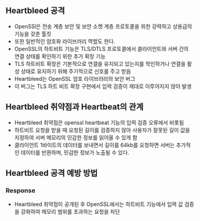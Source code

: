 ## Heartbleed 공격
- OpenSSl은 전송 계층 보안 및 보안 소켓 계층 프로토콜을 위한 강력하고 상용급의 기능을 갖춘 툴킷
- 또한 일반적인 암호화 라이브러리 역할도 한다.
- OpenSSL의 하트비트 기능은 TLS/DTLS 프로토콜에서 클라이언트와 서버 간의 연결 상태를 확인하기 위한 추가 확장 기능
- TLS 하트비트 확장은 기본적으로 연결을 유지되고 있는지를 학인하거나 연결을 활성 상태로 유지하기 위해 주기적으로 신호를 주고 받음
- Heartbleed는 OpenSSL 암호 라이브러리의 보안 버그
- 이 버그는 TLS 하트 비트 확장 구현에서 입력 검증이 제대로 이루어지지 않아 발생


## Heartbleed 취약점과 Heartbeat의 관계
- Heartbleed 취약점은 openssl heartbeat 기능의 입력 검증 오류에서 비롯됨
- 하트비트 요청을 받을 때 요청된 길이를 검증하지 않아 사용자가 잘못된 길이 값을 지정하여 서버 메모리의 민감한 정보를 읽어올 수 있게 함
- 클라이언트 1바이트의 데이터를 보내면서 길이를 64kb를 요청하면 서버는 추가적인 데이터를 반환하며, 민감한 정보가 노출될 수 있다.

## Heartbleed 공격 예방 방법

### Response
- Heartbleed 취약점이 공개된 후 OpenSSL에서는 하트비트 기능에서 입력 값 검증을 강화하여 메모리 범위를 초과하는 요청을 차단